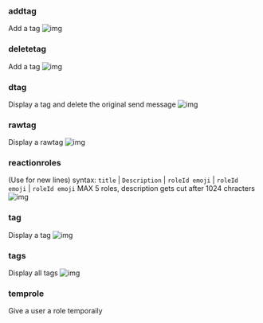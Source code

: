 <div>

### addtag
Add a tag
![img](https://raw.githubusercontent.com/malilbot/backend/main/images/ADDTAG.png)

</div>

<div>

### deletetag
Add a tag
![img](https://raw.githubusercontent.com/malilbot/backend/main/images/DELETETAG.png)

</div>

<div>

### dtag
Display a tag and delete the original send message
![img](https://raw.githubusercontent.com/malilbot/backend/main/images/DTAG.png)

</div>

<div>

### rawtag
Display a rawtag
![img](https://raw.githubusercontent.com/malilbot/backend/main/images/RAWTAG.png)

</div>

<div>

### reactionroles
(Use 
 for new lines)
syntax: `title` | `Description`  | `roleId emoji` | `roleId emoji` | `roleId emoji`
MAX 5 roles, description gets cut after 1024 chracters
![img](https://raw.githubusercontent.com/malilbot/backend/main/images/REACTIONROLES.png)

</div>

<div>

### tag
Display a tag
![img](https://raw.githubusercontent.com/malilbot/backend/main/images/TAG.png)

</div>

<div>

### tags
Display all tags
![img](https://raw.githubusercontent.com/malilbot/backend/main/images/TAGS.png)

</div>

<div>

### temprole
Give a user a role temporaily


</div>